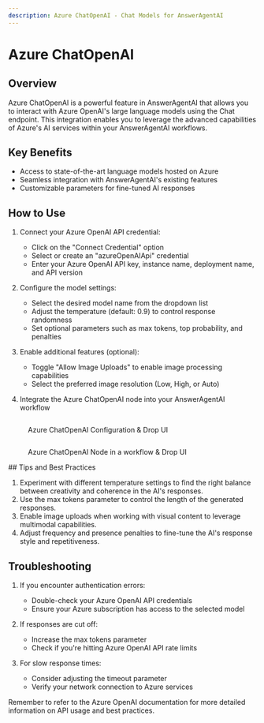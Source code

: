 ```yaml
---
description: Azure ChatOpenAI - Chat Models for AnswerAgentAI
---
```


# Azure ChatOpenAI

## Overview

Azure ChatOpenAI is a powerful feature in AnswerAgentAI that allows you to interact with Azure OpenAI's large language models using the Chat endpoint. This integration enables you to leverage the advanced capabilities of Azure's AI services within your AnswerAgentAI workflows.

## Key Benefits

-   Access to state-of-the-art language models hosted on Azure
-   Seamless integration with AnswerAgentAI's existing features
-   Customizable parameters for fine-tuned AI responses

## How to Use

1. Connect your Azure OpenAI API credential:

    - Click on the "Connect Credential" option
    - Select or create an "azureOpenAIApi" credential
    - Enter your Azure OpenAI API key, instance name, deployment name, and API version

2. Configure the model settings:

    - Select the desired model name from the dropdown list
    - Adjust the temperature (default: 0.9) to control response randomness
    - Set optional parameters such as max tokens, top probability, and penalties

3. Enable additional features (optional):

    - Toggle "Allow Image Uploads" to enable image processing capabilities
    - Select the preferred image resolution (Low, High, or Auto)

4. Integrate the Azure ChatOpenAI node into your AnswerAgentAI workflow

<!-- TODO: Screenshot of the Azure ChatOpenAI node configuration panel -->
<figure><img src="/.gitbook/assets/screenshots/azure chatopen ai node configuration.png" alt="" /><figcaption><p>Azure ChatOpenAI Configuration &#x26; Drop UI</p></figcaption></figure>

<figure><img src="/.gitbook/assets/screenshots/azure chatopen ai in a workflow.png" alt="" /><figcaption><p>Azure ChatOpenAI Node in a workflow &#x26; Drop UI</p></figcaption></figure>
## Tips and Best Practices

1. Experiment with different temperature settings to find the right balance between creativity and coherence in the AI's responses.
2. Use the max tokens parameter to control the length of the generated responses.
3. Enable image uploads when working with visual content to leverage multimodal capabilities.
4. Adjust frequency and presence penalties to fine-tune the AI's response style and repetitiveness.

## Troubleshooting

1. If you encounter authentication errors:

    - Double-check your Azure OpenAI API credentials
    - Ensure your Azure subscription has access to the selected model

2. If responses are cut off:

    - Increase the max tokens parameter
    - Check if you're hitting Azure OpenAI API rate limits

3. For slow response times:
    - Consider adjusting the timeout parameter
    - Verify your network connection to Azure services

Remember to refer to the Azure OpenAI documentation for more detailed information on API usage and best practices.

<!-- TODO: Add a screenshot of a successful Azure ChatOpenAI interaction in AnswerAgentAI -->
